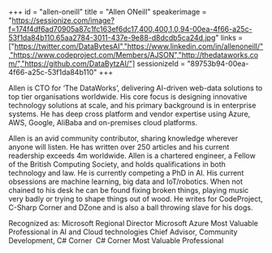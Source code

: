 +++
id = "allen-oneill"
title = "Allen ONeill"
speakerimage = "https://sessionize.com/image?f=174f4df6ad70905a87c1fc163ef6dc17,400,400,1,0,94-00ea-4f66-a25c-53f1da84b110.65aa2784-3011-437e-9e88-d8dcdb5ca24d.jpg"
links = ["https://twitter.com/DataBytesAI","https://www.linkedin.com/in/allenoneill/","https://www.codeproject.com/Members/AJSON","http://thedataworks.com/","https://github.com/DataBytzAI/"]
sessionizeId = "89753b94-00ea-4f66-a25c-53f1da84b110"
+++

Allen is CTO for ‘The DataWorks’, delivering AI-driven web-data solutions to top tier organisations worldwide. His core focus is designing innovative technology solutions at scale, and his primary background is in enterprise systems. He has deep cross platform and vendor expertise using Azure, AWS, Google, AliBaba and on-premises cloud platforms.

Allen is an avid community contributor, sharing knowledge wherever anyone will listen. He has written over 250 articles and his current readership exceeds 4m worldwide. Allen is a chartered engineer, a Fellow of the British Computing Society, and holds qualifications in both technology and law. He is currently competing a PhD in AI. His current obsessions are machine learning, big data and IoT/robotics. When not chained to his desk he can be found fixing broken things, playing music very badly or trying to shape things out of wood. He writes for CodeProject, C-Sharp Corner and DZone and is also a ball throwing slave for his dogs. 

Recognized as:
Microsoft Regional Director
Microsoft Azure Most Valuable Professional in AI and Cloud technologies
Chief Advisor, Community Development, C# Corner 
C# Corner Most Valuable Professional 